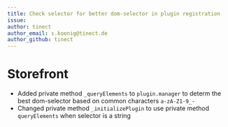 ```yaml
---
title: Check selector for better dom-selector in plugin registration
issue: 
author: tinect
author_email: s.koenig@tinect.de
author_github: tinect
---
```

# Storefront
* Added private method `_queryElements` to `plugin.manager` to determ the best dom-selector based on common characters `a-zA-Z1-9_-`
* Changed private method `_initializePlugin` to use private method `queryElements` when selector is a string

